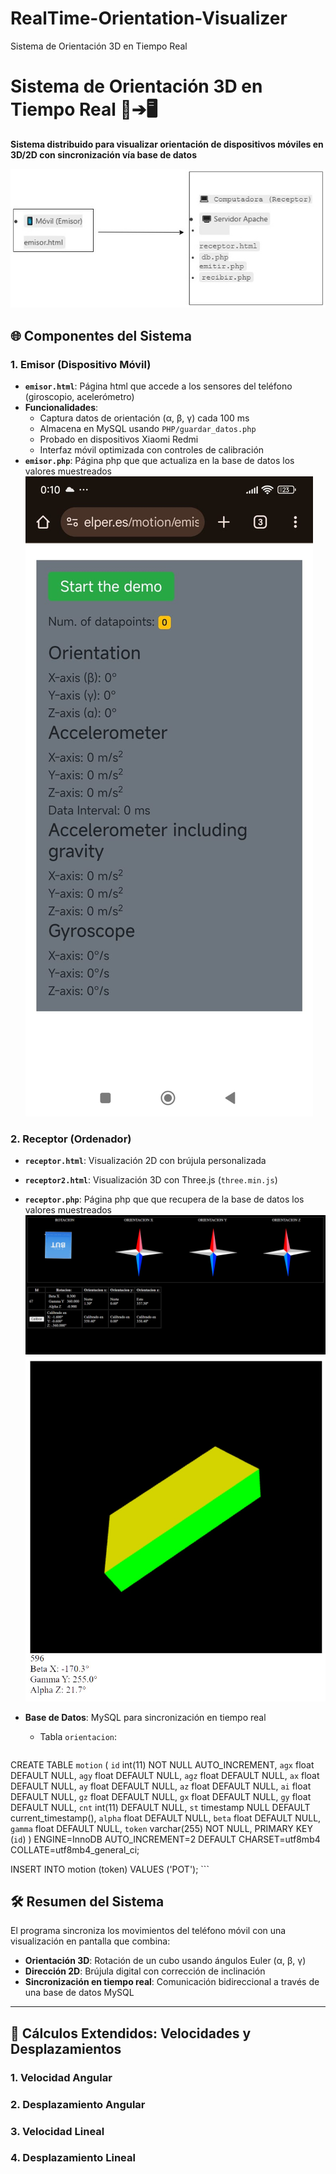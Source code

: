 # RealTime-Orientation-Visualizer
 Sistema de Orientación 3D en Tiempo Real

# Sistema de Orientación 3D en Tiempo Real 📡➔🖥️

**Sistema distribuido para visualizar orientación de dispositivos móviles en 3D/2D con sincronización vía base de datos**

![Arquitectura del Sistema](./Diagrama.jpg) 

## 🌐 Componentes del Sistema

### 1. Emisor (Dispositivo Móvil)
- **`emisor.html`**: Página html que accede a los sensores del teléfono (giroscopio, acelerómetro)
- **Funcionalidades**:
  - Captura datos de orientación (α, β, γ) cada 100 ms
  - Almacena en MySQL usando `PHP/guardar_datos.php`
  - Probado en dispositivos Xiaomi Redmi
  - Interfaz móvil optimizada con controles de calibración
- **`emisor.php`**: Página php que que actualiza en la base de datos los valores muestreados
![Emisor](./Emitir.jpg) 

### 2. Receptor (Ordenador)
- **`receptor.html`**: Visualización 2D con brújula personalizada
- **`receptor2.html`**: Visualización 3D con Three.js (`three.min.js`)
- **`receptor.php`**: Página php que que recupera de la base de datos los valores muestreados
![Receptor](./Recibir.jpg) 
![Receptor2](./Recibir2.jpg) 


- **Base de Datos**: MySQL para sincronización en tiempo real
  - Tabla `orientacion`:
    ```sql
CREATE TABLE `motion` (
  `id` int(11) NOT NULL AUTO_INCREMENT,
  `agx` float DEFAULT NULL,
  `agy` float DEFAULT NULL,
  `agz` float DEFAULT NULL,
  `ax` float DEFAULT NULL,
  `ay` float DEFAULT NULL,
  `az` float DEFAULT NULL,
  `ai` float DEFAULT NULL,
  `gz` float DEFAULT NULL,
  `gx` float DEFAULT NULL,
  `gy` float DEFAULT NULL,
  `cnt` int(11) DEFAULT NULL,
  `st` timestamp NULL DEFAULT current_timestamp(),
  `alpha` float DEFAULT NULL,
  `beta` float DEFAULT NULL,
  `gamma` float DEFAULT NULL,
  `token` varchar(255) NOT NULL,
  PRIMARY KEY (`id`)
) ENGINE=InnoDB AUTO_INCREMENT=2 DEFAULT CHARSET=utf8mb4 COLLATE=utf8mb4_general_ci;

INSERT INTO motion (token) VALUES ('POT');
    ```

## 🛠️ Resumen del Sistema

El programa sincroniza los movimientos del teléfono móvil con una visualización en pantalla que combina:
- **Orientación 3D**: Rotación de un cubo usando ángulos Euler (α, β, γ)
- **Dirección 2D**: Brújula digital con corrección de inclinación
- **Sincronización en tiempo real**: Comunicación bidireccional a través de una base de datos MySQL

---

## 🧮 Cálculos Extendidos: Velocidades y Desplazamientos

### 1. Velocidad Angular
### 2. Desplazamiento Angular
### 3. Velocidad Lineal 
### 4. Desplazamiento Lineal

